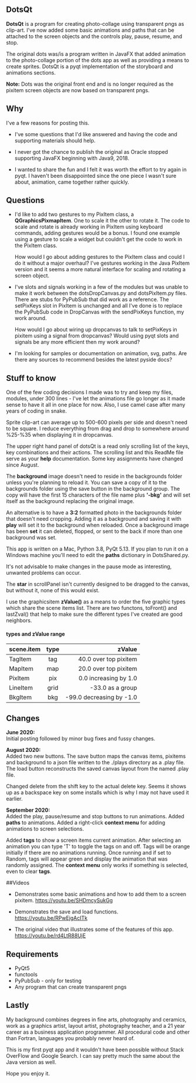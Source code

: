 ## DotsQt
**DotsQt** is a program for creating photo-collage using transparent pngs as clip-art.
I've now added some basic animations and paths that can be attached to the screen objects 
and the controls play, pause, resume, and stop.

The original dots was/is a program written in JavaFX that added animation to the photo-collage portion of the dots app as well as providing a means to create sprites. DotsQt is a pyqt implementation of the storyboard and animations sections. 

**Note:** Dots was the original front end and is no longer required as the pixitem screen objects are now based on transparent pngs.

## Why
I've a few reasons for posting this. 

* I've some questions that I'd like answered and having the code and supporting materials should help.

* I never got the chance to publish the original as Oracle stopped supporting JavaFX beginning with Java9, 2018.


* I wanted to share the fun and I felt it was worth the effort to try again in pyqt. I haven't been disappointed since the one piece I wasn't sure about, animation, came together rather quickly.

## Questions

* I'd like to add two gestures to my PixItem class, a **QGraphicsPixmapItem**.  One to scale it the other to rotate it.  The code to scale and rotate is already working in PixItem using keyboard commands, adding gestures would be a bonus. I found one example using a gesture to scale a widget but couldn't get the code to work in the PixItem class. 

	How would I go about adding gestures to the PixItem class and could I do it without a major overhaul?   I've gestures working in the Java PixItem version and it seems a more natural interface for scaling and rotating a screen object.

* I've slots and signals working in a few of the modules but was unable to make it work between the dotsDropCanvas.py and dotsPixItem.py files. There are stubs for PyPubSub that did work as a reference. The setPixKeys slot in PixItem is unchanged and all I've done is to replace the PyPubSub code in DropCanvas with the sendPixKeys function, my work around.

	How would I go about wiring up dropcanvas to talk to setPixKeys in pixitem using a signal from dropcanvas?  Would using pyqt slots and signals be any more efficient then my work around? 

* I'm looking for samples or documentation on animation, svg, paths. Are there any sources to recommend besides the latest pyside docs?


## Stuff to know
One of the few coding decisions I made was to try and keep my files, modules, under 300 lines - I've let the animations file go longer as it made sense to have it all in one place for now. Also, I use camel case after many years of coding in snake.

Sprite clip-art can average up to 500-600 pixels per side and doesn't need to be square.  I reduce everything from drag and drop to somewhere around %25-%35 when displaying it in dropcanvas.

The upper right hand panel of dotsQt is a read only scrolling list of the keys, key combinations and their actions. The scrolling list and this ReadMe file serve as your **help** documentation. Some key assignments have changed since August.

The **background** image doesn't need to reside in the backgrounds folder unless you're planning to reload it. You can save a copy of it to the backgrounds folder using the save button in the background group. The copy will have the first 15 characters of the file name plus **'-bkg'** and will set itself as the background replacing the original image.

An alternative is to have a **3:2** formatted photo in the backgrounds folder that doesn't need cropping. Adding it as a background and saving it with **play** will set it to the background when reloaded.  Once a background image has been **set** it can deleted, flopped, or sent to the back if more than one background was set.

This app is written on a Mac, Python 3.8, PyQt 5.13.  If you plan to run it on a Windows machine you'll need to edit the **paths** dictionary in DotsShared.py.   

It's not advisable to make changes in the pause mode as interesting, unwanted problems can occur.   

The **star** in scrollPanel isn't currently designed to be dragged to the canvas, but without it, none of this would exist.

I use the graphicsitem **zValue()** as a means to order the five graphic types which share the scene items list.  There are two functons, toFront() and lastZval() that help to make sure the different types I've created are good neighbors.

#### types and zValue range		
| scene.item  | type  | zValue |
|:------------- |:---------------:| -------------:|
| TagItem | tag|40.0 over top pixitem|
| MapItem | map | 20.0 over top pixitem |
| PixItem | pix  |  0.0 increasing by 1.0 |  
| LineItem  | grid   | -33.0 as a group |
| BkgItem   | bkg | -99.0 decreasing by -1.0 |    
 

## Changes
**June 2020:**  
Initial posting followed by minor bug fixes and fussy changes.

**August 2020:**  
Added two new buttons. The save button maps the canvas items, pixitems and background to a json file written to the ./plays directory as a .play file.  The load button reconstructs the saved canvas layout from the named .play file. 
 
Changed delete from the shift key to the actual delete key. Seems it shows up as a backspace key on some installs which is why I may not have used it earlier. 

**September 2020:**   
Added the play, pause/resume and stop buttons to run animations. Added **paths** to animations.  Added a right-click **context menu** for adding animations to screen selections.  

Added **tags** to show a screen items current animation. After selecting an animation you can type 'T' to toggle the tags on and off. Tags will be orange initially if there are no animations running.  Once running and if set to Random, tags will appear green and display the animation that was randomly assigned. The **context menu** only works if something is selected, even to clear **tags**.

##Videos	

* Demonstrates some basic animations and how to add them to a screen pixitem. <https://youtu.be/SHDmcySukGg>


* Demonstrates the save and load functions. <https://youtu.be/RPwEjgAcITk>


* The original video that illustrates some of the features of this app. <https://youtu.be/rd4LtR88UjE> 

## Requirements
* PyQt5
* functools
* PyPubSub - only for testing 
* Any program that can create transparent pngs

## Lastly
My background combines degrees in fine arts, photography and ceramics, work as a graphics artist, layout artist, photography teacher, and a 21 year career as a business application programmer. All procedural code and other than Fortran, languages you probably never heard of. 

This is my first pyqt app and it wouldn't have been possible without Stack OverFlow and Google Search. I can say pretty much the same about the Java version as well.

Hope you enjoy it.








  







 
